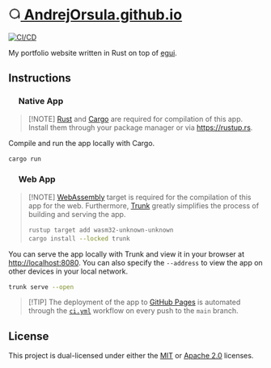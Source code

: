 # <a href="https://AndrejOrsula.github.io"><img src="./assets/icons/favicon.svg" width="24" height="24"> AndrejOrsula.github.io</a>

<p>
  <a href="https://github.com/AndrejOrsula/AndrejOrsula.github.io/actions/workflows/ci.yml"> <img alt="CI/CD" src="https://github.com/AndrejOrsula/AndrejOrsula.github.io/actions/workflows/ci.yml/badge.svg"></a>
</p>

My portfolio website written in Rust on top of [egui](https://github.com/emilk/egui).

## Instructions

### <a href="#-native-app"><img src="https://rustacean.net/assets/rustacean-flat-noshadow.svg" width="16" height="16"></a> Native App

> \[!NOTE\]
> [Rust](https://www.rust-lang.org) and [Cargo](https://doc.rust-lang.org/stable/cargo) are required for compilation of
> this app. Install them through your package manager or via <https://rustup.rs>.

Compile and run the app locally with Cargo.

```bash
cargo run
```

### <a href="#-web-app"><img src="https://www.svgrepo.com/show/374180/wasm.svg" width="16" height="16"></a> Web App

> \[!NOTE\]
> [WebAssembly](https://www.rust-lang.org/what/wasm) target is required for the compilation of this app for the web.
> Furthermore, [Trunk](https://trunkrs.dev) greatly simplifies the process of building and serving the app.
>
> ```bash
> rustup target add wasm32-unknown-unknown
> cargo install --locked trunk
> ```

You can serve the app locally with Trunk and view it in your browser at <http://localhost:8080>. You can also specify
the `--address` to view the app on other devices in your local network.

```bash
trunk serve --open
```

> \[!TIP\]
> The deployment of the app to [GitHub Pages](https://pages.github.com) is automated through
> the [`ci.yml`](.github/workflows/ci.yml) workflow on every push to the `main` branch.

## License

This project is dual-licensed under either the [MIT](LICENSE-MIT) or [Apache 2.0](LICENSE-APACHE) licenses.
